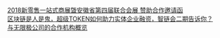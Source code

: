   
[2018新零售一站式商展曁安徽省第四届联合会展   赞助合作邀请函](http://www.dianyue.me/archives/191/0djf4el4g19ghaoz/)  
[区块链是人是鬼，超级TOKEN如何助力实体企业融资，智链会二期告诉你？](http://www.dianyue.me/archives/798/r0jkqhus646z4ff6/)  
[与无限极公司的合作机构概览](http://www.dianyue.me/archives/758/c26a4868ey4dzntc/)